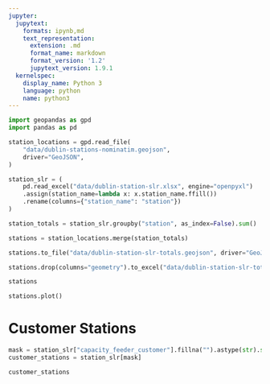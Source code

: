 ```yaml
---
jupyter:
  jupytext:
    formats: ipynb,md
    text_representation:
      extension: .md
      format_name: markdown
      format_version: '1.2'
      jupytext_version: 1.9.1
  kernelspec:
    display_name: Python 3
    language: python
    name: python3
---
```


```python
import geopandas as gpd
import pandas as pd
```

```python
station_locations = gpd.read_file(
    "data/dublin-stations-nominatim.geojson",
    driver="GeoJSON",
)
```

```python
station_slr = (
    pd.read_excel("data/dublin-station-slr.xlsx", engine="openpyxl")
    .assign(station_name=lambda x: x.station_name.ffill())
    .rename(columns={"station_name": "station"})
)
```

```python
station_totals = station_slr.groupby("station", as_index=False).sum()
```

```python
stations = station_locations.merge(station_totals)
```

```python
stations.to_file("data/dublin-station-slr-totals.geojson", driver="GeoJSON")
```

```python
stations.drop(columns="geometry").to_excel("data/dublin-station-slr-totals.xlsx", engine="openpyxl")
```

```python
stations
```

```python
stations.plot()
```

# Customer Stations

```python
mask = station_slr["capacity_feeder_customer"].fillna("").astype(str).str.contains("Customer")
customer_stations = station_slr[mask]
```

```python
customer_stations
```
